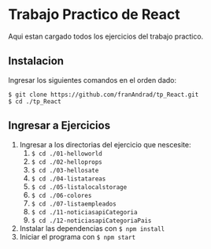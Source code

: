 # Trabajo Practico de React

Aqui estan cargado todos los ejercicios del trabajo practico.


## Instalacion 
Ingresar los siguientes comandos en el orden dado:
```
$ git clone https://github.com/franAndrad/tp_React.git
$ cd ./tp_React
```

## Ingresar a Ejercicios

1. Ingresar a los directorias del ejercicio que nescesite:
    1. `$ cd ./01-helloworld`
    2. `$ cd ./02-helloprops`
    3. `$ cd ./03-hellosate`
    4. `$ cd ./04-listatareas`
    5. `$ cd ./05-listalocalstorage`
    6. `$ cd ./06-colores`
    7. `$ cd ./07-listaempleados`
    11. `$ cd ./11-noticiasapiCategoria`
    12. `$ cd ./12-noticiasapiCategoriaPais`
2. Instalar las dependencias con `$ npm install`
3. Iniciar el programa con `$ npm start`


